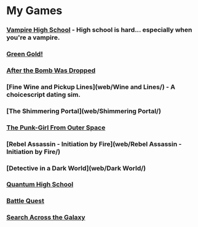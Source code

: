 # My Games
### [Vampire High School](web/vamp/) - High school is hard... especially when you're a vampire.
### [Green Gold!](web/mmj/)
### [After the Bomb Was Dropped](web/apoc/)
### [Fine Wine and Pickup Lines](web/Wine and Lines/) - A choicescript dating sim.
### [The Shimmering Portal](web/Shimmering Portal/)
### [The Punk-Girl From Outer Space](web/punk/)
### [Rebel Assassin - Initiation by Fire](web/Rebel Assassin - Initiation by Fire/)
### [Detective in a Dark World](web/Dark World/)
### [Quantum High School](web/quantum/)
### [Battle Quest](web/Tacbat/)
### [Search Across the Galaxy](web/anthro/)

